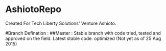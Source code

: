 # AshiotoRepo
Created For Tech Liberty Solutions' Venture Ashioto.

#Branch Defination :
##Master :
Stable branch with code tried, tested and approved on the field. Latest stable code. optimized (Not yet as of 25 Aug 2015)
